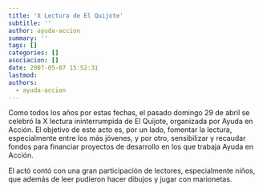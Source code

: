 ```yaml
---
title: 'X Lectura de El Quijote'
subtitle: ''
author: ayuda-accion
summary: ''
tags: []
categories: []
asociacion: []
date: 2007-05-07 15:52:31
lastmod:
authors: 
  - ayuda-accion
---
```


Como todos los años por estas fechas, el pasado domingo 29 de abril se celebró la X lectura ininterrumpida de El Quijote, organizada por Ayuda en Acción. El objetivo de este acto es, por un lado, fomentar la lectura, especialmente entre los más jóvenes, y por otro, sensibilizar y recaudar fondos para financiar proyectos de desarrollo en los que trabaja Ayuda en Acción.

El actó contó con una gran participación de lectores, especialmente niños, que además de leer pudieron hacer dibujos y jugar con marionetas.
